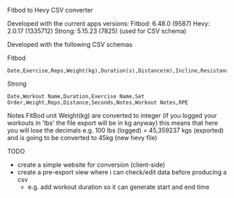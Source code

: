 Fitbod to Hevy CSV converter

Developed with the current apps versions:
Fitbod: 6.48.0 (9587)
Hevy: 2.0.17 (1335712)
Strong: 5.15.23 (7825) (used for CSV schema)

Developed with the following CSV schemas

Fitbod
```csv
Date,Exercise,Reps,Weight(kg),Duration(s),Distance(m),Incline,Resistance,isWarmup,Note,multiplier
```

Strong
```csv
Date,Workout Name,Duration,Exercise Name,Set Order,Weight,Reps,Distance,Seconds,Notes,Workout Notes,RPE
```


Notes
FitBod unit Weight(kg) are converted to integer (if you logged your workouts in 'lbs' the file export will be in kg anyway) 
this means that here you will lose the decimals
e.g. 100 lbs (logged) = 45,359237 kgs (exported) and is going to be converted to 45kg (new hevy file)


TODO 
- create a simple website for conversion (client-side)
- create a pre-export view where i can check/edit data before producing a csv
    - e.g. add workout duration so it can generate start and end time